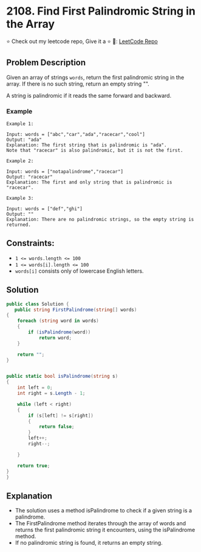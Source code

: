 # 2108. Find First Palindromic String in the Array

⭐ Check out my leetcode repo, Give it a ⭐ 🔗: [LeetCode Repo](https://github.com/rishwal/leetcode)

## Problem Description

Given an array of strings `words`, return the first palindromic string in the array. If there is no such string, return an empty string "".

A string is palindromic if it reads the same forward and backward.

### Example

```plaintext
Example 1:

Input: words = ["abc","car","ada","racecar","cool"]
Output: "ada"
Explanation: The first string that is palindromic is "ada".
Note that "racecar" is also palindromic, but it is not the first.

Example 2:

Input: words = ["notapalindrome","racecar"]
Output: "racecar"
Explanation: The first and only string that is palindromic is "racecar".

Example 3:

Input: words = ["def","ghi"]
Output: ""
Explanation: There are no palindromic strings, so the empty string is returned.
```

## Constraints:

- `1 <= words.length <= 100`
- `1 <= words[i].length <= 100`
- `words[i]` consists only of lowercase English letters.

## Solution

```csharp
public class Solution {
   public string FirstPalindrome(string[] words)
{
    foreach (string word in words)
    {
        if (isPalindrome(word))
            return word;
    }

    return "";
}


public static bool isPalindrome(string s)
{
    int left = 0;
    int right = s.Length - 1;

    while (left < right)
    {
        if (s[left] != s[right])
        {
            return false;
        }
        left++;
        right--;

    }

    return true;
}
}
```

## Explanation


- The solution uses a method isPalindrome to check if a given string is a palindrome.
- The FirstPalindrome method iterates through the array of words and returns the first palindromic string it encounters, using the isPalindrome method.
- If no palindromic string is found, it returns an empty string.

